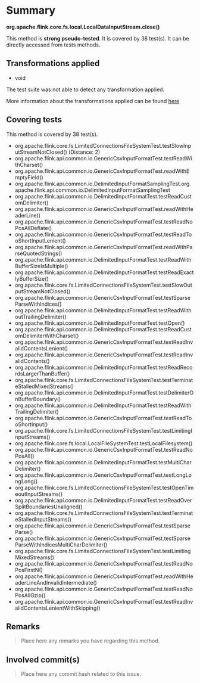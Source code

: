 # Summary
**org.apache.flink.core.fs.local.LocalDataInputStream.close()**

This method is **strong pseudo-tested**.
It is covered by 38 test(s). It can be directly accessed from tests methods.


## Transformations applied

- void


The test suite was not able to detect any transformation applied.

More information about the transformations applied can be found [here](https://github.com/STAMP-project/pitest-descartes)

## Covering tests
This method is covered by 38 test(s).
* org.apache.flink.core.fs.LimitedConnectionsFileSystemTest.testSlowInputStreamNotClosed() (Distance: 2)
* org.apache.flink.api.common.io.GenericCsvInputFormatTest.testReadWithCharset()
* org.apache.flink.api.common.io.GenericCsvInputFormatTest.readWithEmptyField()
* org.apache.flink.api.common.io.DelimitedInputFormatSamplingTest.org.apache.flink.api.common.io.DelimitedInputFormatSamplingTest
* org.apache.flink.api.common.io.DelimitedInputFormatTest.testReadCustomDelimiter()
* org.apache.flink.api.common.io.GenericCsvInputFormatTest.readWithHeaderLine()
* org.apache.flink.api.common.io.GenericCsvInputFormatTest.testReadNoPosAllDeflate()
* org.apache.flink.api.common.io.GenericCsvInputFormatTest.testReadTooShortInputLenient()
* org.apache.flink.api.common.io.GenericCsvInputFormatTest.readWithParseQuotedStrings()
* org.apache.flink.api.common.io.DelimitedInputFormatTest.testReadWithBufferSizeIsMultiple()
* org.apache.flink.api.common.io.DelimitedInputFormatTest.testReadExactlyBufferSize()
* org.apache.flink.core.fs.LimitedConnectionsFileSystemTest.testSlowOutputStreamNotClosed()
* org.apache.flink.api.common.io.GenericCsvInputFormatTest.testSparseParseWithIndices()
* org.apache.flink.api.common.io.DelimitedInputFormatTest.testReadWithoutTrailingDelimiter()
* org.apache.flink.api.common.io.DelimitedInputFormatTest.testOpen()
* org.apache.flink.api.common.io.DelimitedInputFormatTest.testReadCustomDelimiterWithCharset()
* org.apache.flink.api.common.io.GenericCsvInputFormatTest.testReadInvalidContentsLenient()
* org.apache.flink.api.common.io.GenericCsvInputFormatTest.testReadInvalidContents()
* org.apache.flink.api.common.io.DelimitedInputFormatTest.testReadRecordsLargerThanBuffer()
* org.apache.flink.core.fs.LimitedConnectionsFileSystemTest.testTerminateStalledMixedStreams()
* org.apache.flink.api.common.io.DelimitedInputFormatTest.testDelimiterOnBufferBoundary()
* org.apache.flink.api.common.io.DelimitedInputFormatTest.testReadWithTrailingDelimiter()
* org.apache.flink.api.common.io.GenericCsvInputFormatTest.testReadTooShortInput()
* org.apache.flink.core.fs.LimitedConnectionsFileSystemTest.testLimitingInputStreams()
* org.apache.flink.core.fs.local.LocalFileSystemTest.testLocalFilesystem()
* org.apache.flink.api.common.io.GenericCsvInputFormatTest.testReadNoPosAll()
* org.apache.flink.api.common.io.DelimitedInputFormatTest.testMultiCharDelimiter()
* org.apache.flink.api.common.io.GenericCsvInputFormatTest.testLongLongLong()
* org.apache.flink.core.fs.LimitedConnectionsFileSystemTest.testOpenTimeoutInputStreams()
* org.apache.flink.api.common.io.DelimitedInputFormatTest.testReadOverSplitBoundariesUnaligned()
* org.apache.flink.core.fs.LimitedConnectionsFileSystemTest.testTerminateStalledInputStreams()
* org.apache.flink.api.common.io.GenericCsvInputFormatTest.testSparseParse()
* org.apache.flink.api.common.io.GenericCsvInputFormatTest.testSparseParseWithIndicesMultiCharDelimiter()
* org.apache.flink.core.fs.LimitedConnectionsFileSystemTest.testLimitingMixedStreams()
* org.apache.flink.api.common.io.GenericCsvInputFormatTest.testReadNoPosFirstN()
* org.apache.flink.api.common.io.GenericCsvInputFormatTest.readWithHeaderLineAndInvalidIntermediate()
* org.apache.flink.api.common.io.GenericCsvInputFormatTest.testReadNoPosAllGzip()
* org.apache.flink.api.common.io.GenericCsvInputFormatTest.testReadInvalidContentsLenientWithSkipping()


## Remarks
> Place here any remarks you have regarding this method.

## Involved commit(s)

> Place here any commit hash related to this issue.
